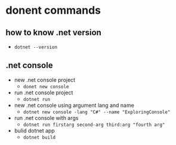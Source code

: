 # donent commands

## how to know .net version

- `dotnet --version`

## .net console

- new .net console project
  - `donet new console`
- run .net console project
  - `dotnet run`
- new .net console using argument lang and name
  - `dotnet new console -lang "C#" --name "ExploringConsole"`
- run .net console with args
  - `dotnet run firstarg second-arg third:arg "fourth arg"`
- bulid dotnet app
  - `dotnet build`
